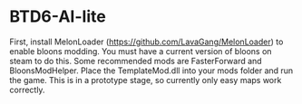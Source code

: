 # BTD6-AI-lite
First, install MelonLoader (https://github.com/LavaGang/MelonLoader) to enable bloons modding. You must have a current version of bloons on steam to do this. Some recommended mods are FasterForward and BloonsModHelper. Place the TemplateMod.dll into your mods folder and run the game. This is in a prototype stage, so currently only easy maps work correctly.
